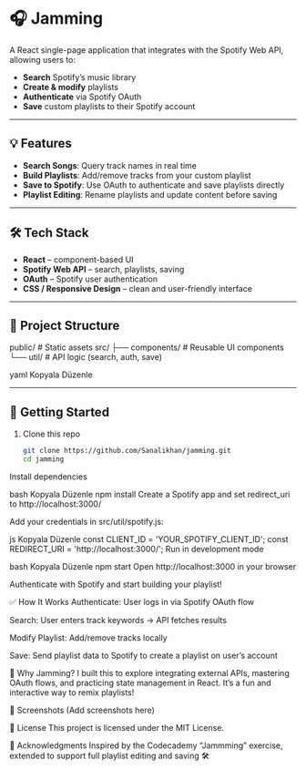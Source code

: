 


# 🎧 Jamming

A React single-page application that integrates with the Spotify Web API, allowing users to:

- **Search** Spotify’s music library
- **Create & modify** playlists
- **Authenticate** via Spotify OAuth
- **Save** custom playlists to their Spotify account

---

## 💡 Features

- **Search Songs**: Query track names in real time
- **Build Playlists**: Add/remove tracks from your custom playlist
- **Save to Spotify**: Use OAuth to authenticate and save playlists directly
- **Playlist Editing**: Rename playlists and update content before saving

---

## 🛠️ Tech Stack

- **React** – component-based UI
- **Spotify Web API** – search, playlists, saving
- **OAuth** – Spotify user authentication
- **CSS / Responsive Design** – clean and user-friendly interface

---

## 📁 Project Structure

public/ # Static assets
src/
├── components/ # Reusable UI components
└── util/ # API logic (search, auth, save)

yaml
Kopyala
Düzenle

---

## 🚀 Getting Started

1. Clone this repo  
   ```bash
   git clone https://github.com/Sanalikhan/jamming.git
   cd jamming
Install dependencies

bash
Kopyala
Düzenle
npm install
Create a Spotify app and set redirect_uri to http://localhost:3000/

Add your credentials in src/util/spotify.js:

js
Kopyala
Düzenle
const CLIENT_ID = 'YOUR_SPOTIFY_CLIENT_ID';
const REDIRECT_URI = 'http://localhost:3000/';
Run in development mode

bash
Kopyala
Düzenle
npm start
Open http://localhost:3000 in your browser

Authenticate with Spotify and start building your playlist!

✅ How It Works
Authenticate: User logs in via Spotify OAuth flow

Search: User enters track keywords → API fetches results

Modify Playlist: Add/remove tracks locally

Save: Send playlist data to Spotify to create a playlist on user’s account

🔧 Why Jamming?
I built this to explore integrating external APIs, mastering OAuth flows, and practicing state management in React. It’s a fun and interactive way to remix playlists!

📌 Screenshots
(Add screenshots here)

📜 License
This project is licensed under the MIT License.

🙌 Acknowledgments
Inspired by the Codecademy “Jammming” exercise, extended to support full playlist editing and saving 🛠️

